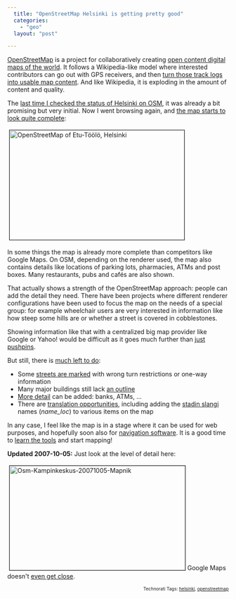 ```yaml
---
  title: "OpenStreetMap Helsinki is getting pretty good"
  categories: 
    - "geo"
  layout: "post"

---
```

<a href="http://openstreetmap.org/">OpenStreetMap</a> is a project for collaboratively creating <a href="http://wiki.openstreetmap.org/index.php/FAQ#Why_are_you_making_OpenStreetMap.3F">open content digital maps of the world</a>. It follows a Wikipedia-like model where interested contributors can go out with GPS receivers, and then <a href="http://wiki.openstreetmap.org/index.php/Beginners%27_Guide">turn those track logs into usable map content</a>. And like Wikipedia, it is exploding in the amount of content and quality.

The <a href="http://bergie.iki.fi/blog/maemo_mapper-openstreetmap_and_wikipedia/">last time I checked the status of Helsinki on OSM</a>, it was already a bit promising but very initial. Now I went browsing again, and <a href="http://informationfreeway.org/?lat=60.17161850475043&amp;lon=24.943855935770962&amp;zoom=14&amp;layers=B000F000">the map starts to look quite complete</a>:

<img src="https://d2vqpl3tx84ay5.cloudfront.net/osm-etutoolo-20071001.jpg" height="249" width="398" border="1" hspace="4" vspace="4" alt="OpenStreetMap of Etu-Töölö, Helsinki" title="OpenStreetMap of Etu-Töölö, Helsinki" />

In some things the map is already more complete than competitors like Google Maps. On OSM, depending on the renderer used, the map also contains details like locations of parking lots, pharmacies, ATMs and post boxes. Many restaurants, pubs and cafés are also shown.

That actually shows a strength of the OpenStreetMap approach: people can add the detail they need. There have been projects where different renderer configurations have been used to focus the map on the needs of a special group: for example wheelchair users are very interested in information like how steep some hills are or whether a street is covered in cobblestones.

Showing information like that with a centralized big map provider like Google or Yahoo! would be difficult as it goes much further than <a href="http://geometrybag.wordpress.com/2007/07/17/more-than-just-pushpins/">just pushpins</a>.

But still, there is <a href="http://wiki.openstreetmap.org/index.php/WikiProject_Finland">much left to do</a>:
<ul><li>Some <a href="http://wiki.openstreetmap.org/index.php/Map_Features#Highway">streets are marked</a> with wrong turn restrictions or one-way information</li><li>Many major buildings still lack <a href="http://wiki.openstreetmap.org/index.php/Proposed_features/Building">an outline</a></li><li><a href="http://wiki.openstreetmap.org/index.php/Map_Features">More detail</a> can be added: banks, ATMs, ...</li><li>There are <a href="http://wiki.openstreetmap.org/index.php/Bilingual_street_names">translation opportunities</a>, including adding the <a href="http://en.wikipedia.org/wiki/Helsinki_slang">stadin slangi</a> names (<em>name_loc</em>) to various items on the map</li></ul>In any case, I feel like the map is in a stage where it can be used for web purposes, and hopefully soon also for <a href="http://bergie.iki.fi/blog/notes_from_the_state_of_the_map_conference/#b3a9ee267eb9b222235a1f048755da38">navigation software</a>. It is a good time to <a href="http://wiki.openstreetmap.org/index.php/Potlatch/Primer">learn the tools</a> and start mapping!

<strong>Updated 2007-10-05:</strong> Just look at the level of detail here:

<a href="https://d2vqpl3tx84ay5.cloudfront.net/osm-kampinkeskus-20071005-mapnik.png"><img src="https://d2vqpl3tx84ay5.cloudfront.net/osm-kampinkeskus-20071005-mapnik-tm.jpg" height="237" width="400" border="1" hspace="4" vspace="4" alt="Osm-Kampinkeskus-20071005-Mapnik" /></a><span style="font-size:0pt;">
</span><span style="font-size:0pt;">
</span>Google Maps doesn't <a href="http://maps.google.com/?ie=UTF8&amp;ll=60.170074,24.934856&amp;spn=0.002647,0.007821&amp;z=17&amp;om=1">even get close</a>.

<p style="text-align:right;font-size:10px;">Technorati Tags: <a href="http://www.technorati.com/tag/helsinki" rel="tag">helsinki</a>, <a href="http://www.technorati.com/tag/openstreetmap" rel="tag">openstreetmap</a></p>
